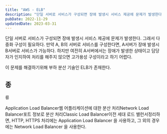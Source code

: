 ```yaml
---
title: "AWS - ELB"
description: "단일 서버로 서비스가 구성되면 장애 발생시 서비스 제공에 문제가 발생한다. 그래서 다중화 구성이 필요하다. 만약 A, B의 서버로 서비스를 구성한다면, A서버가 장애 발생시 B서버로 서비스가 가능하다. 하지만 여전히 A서버에서는 장애가 발생한 상태이고 담당자가 인지하여 처리를 해주지 않..."
pubDate: 2022-11-29
updatedDate: 2023-03-31
---
```


단일 서버로 서비스가 구성되면 장애 발생시 서비스 제공에 문제가 발생한다. 그래서 다중화 구성이 필요하다. 만약 A, B의 서버로 서비스를 구성한다면, A서버가 장애 발생시 B서버로 서비스가 가능하다. 하지만 여전히 A서버에서는 장애가 발생한 상태이고 담당자가 인지하여 처리를 해주지 않으면 고가용성 구성이라고 하기 어렵다.

이 문제를 해결하기위해 부하 분산 기술인 ELB가 존재한다.

## 종

류

Application Load Balancer웹 어플리케이션에 대한 분산 처리Network Load Balancer포트 정보로 분산 처리Classic Load Balancer이전 세대 로드 밸런서정리하면, HTTP, HTTPS 처리에는 Application Load Balancer 을 사용하고, 그 외의 경우에는 Network Load Balancer 을 사용한다.
